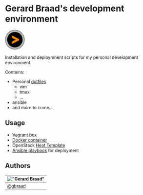 Gerard Braad's development environment
======================================

!["Prompt"](https://raw.githubusercontent.com/gbraad/assets/gh-pages/icons/prompt-icon-64.png)


Installation and deploymnent scripts for my personal development environment.

Contains:
  * Personal [dotfiles](https://github.com/gbraad/dotfiles)
    * vim
    * tmux
    * ...
  * ansible
  * and more to come...


Usage
-----

  * [Vagrant box](docs/vagrant.md)
  * [Docker container](docs/docker.md)
  * OpenStack [Heat Template](docs/heat.md)
  * [Ansible playbook](docs/ansible.md) for deployment


Authors
-------

| [!["Gerard Braad"](http://gravatar.com/avatar/e466994eea3c2a1672564e45aca844d0.png?s=60)](http://gbraad.nl "Gerard Braad <me@gbraad.nl>") |
|---|
| [@gbraad](https://twitter.com/gbraad)  |

